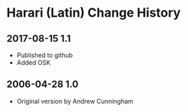 # Harari (Latin) Change History

## 2017-08-15 1.1
* Published to github
* Added OSK

## 2006-04-28 1.0
* Original version by Andrew Cunningham
